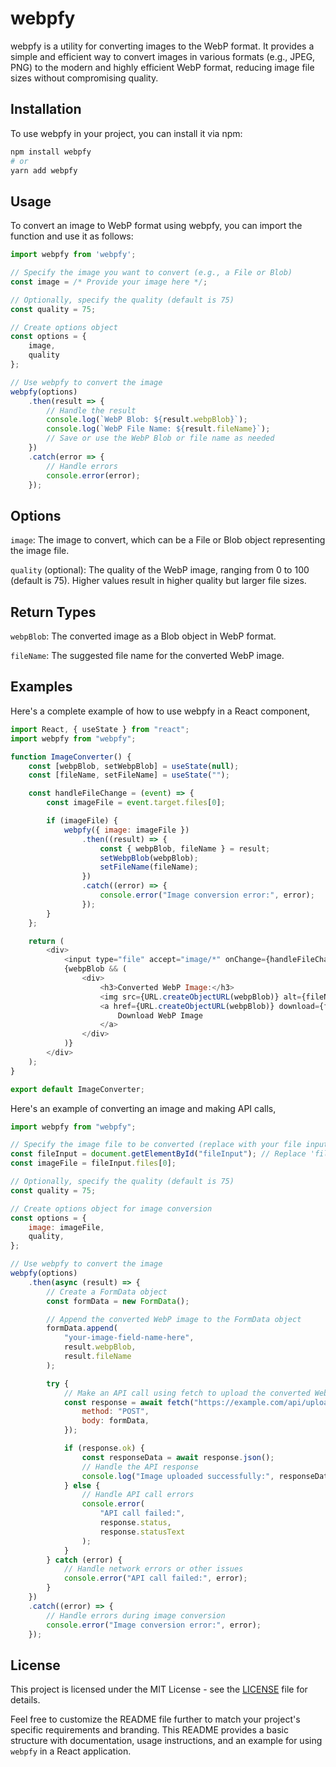 # webpfy

webpfy is a utility for converting images to the WebP format. It provides a simple and efficient way to convert images in various formats (e.g., JPEG, PNG) to the modern and highly efficient WebP format, reducing image file sizes without compromising quality.

## Installation

To use webpfy in your project, you can install it via npm:

```bash
npm install webpfy
# or
yarn add webpfy
```

## Usage

To convert an image to WebP format using webpfy, you can import the function and use it as follows:

```js
import webpfy from 'webpfy';

// Specify the image you want to convert (e.g., a File or Blob)
const image = /* Provide your image here */;

// Optionally, specify the quality (default is 75)
const quality = 75;

// Create options object
const options = {
	image,
	quality
};

// Use webpfy to convert the image
webpfy(options)
	.then(result => {
		// Handle the result
		console.log(`WebP Blob: ${result.webpBlob}`);
		console.log(`WebP File Name: ${result.fileName}`);
		// Save or use the WebP Blob or file name as needed
	})
	.catch(error => {
		// Handle errors
		console.error(error);
	});
```

## Options

`image`: The image to convert, which can be a File or Blob object representing the image file.

`quality` (optional): The quality of the WebP image, ranging from 0 to 100 (default is 75). Higher values result in higher quality but larger file sizes.

## Return Types

`webpBlob`: The converted image as a Blob object in WebP format.

`fileName`: The suggested file name for the converted WebP image.

## Examples

Here's a complete example of how to use webpfy in a React component,

```js
import React, { useState } from "react";
import webpfy from "webpfy";

function ImageConverter() {
    const [webpBlob, setWebpBlob] = useState(null);
    const [fileName, setFileName] = useState("");

    const handleFileChange = (event) => {
        const imageFile = event.target.files[0];

        if (imageFile) {
            webpfy({ image: imageFile })
                .then((result) => {
                    const { webpBlob, fileName } = result;
                    setWebpBlob(webpBlob);
                    setFileName(fileName);
                })
                .catch((error) => {
                    console.error("Image conversion error:", error);
                });
        }
    };

    return (
        <div>
            <input type="file" accept="image/*" onChange={handleFileChange} />
            {webpBlob && (
                <div>
                    <h3>Converted WebP Image:</h3>
                    <img src={URL.createObjectURL(webpBlob)} alt={fileName} />
                    <a href={URL.createObjectURL(webpBlob)} download={fileName}>
                        Download WebP Image
                    </a>
                </div>
            )}
        </div>
    );
}

export default ImageConverter;
```

Here's an example of converting an image and making API calls,

```js
import webpfy from "webpfy";

// Specify the image file to be converted (replace with your file input)
const fileInput = document.getElementById("fileInput"); // Replace 'fileInput' with your HTML input ID
const imageFile = fileInput.files[0];

// Optionally, specify the quality (default is 75)
const quality = 75;

// Create options object for image conversion
const options = {
    image: imageFile,
    quality,
};

// Use webpfy to convert the image
webpfy(options)
    .then(async (result) => {
        // Create a FormData object
        const formData = new FormData();

        // Append the converted WebP image to the FormData object
        formData.append(
            "your-image-field-name-here",
            result.webpBlob,
            result.fileName
        );

        try {
            // Make an API call using fetch to upload the converted WebP image
            const response = await fetch("https://example.com/api/upload", {
                method: "POST",
                body: formData,
            });

            if (response.ok) {
                const responseData = await response.json();
                // Handle the API response
                console.log("Image uploaded successfully:", responseData);
            } else {
                // Handle API call errors
                console.error(
                    "API call failed:",
                    response.status,
                    response.statusText
                );
            }
        } catch (error) {
            // Handle network errors or other issues
            console.error("API call failed:", error);
        }
    })
    .catch((error) => {
        // Handle errors during image conversion
        console.error("Image conversion error:", error);
    });
```

## License

This project is licensed under the MIT License - see the [LICENSE](#license) file for details.

Feel free to customize the README file further to match your project's specific requirements and branding. This README provides a basic structure with documentation, usage instructions, and an example for using `webpfy` in a React application.

